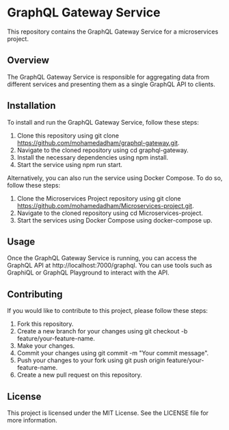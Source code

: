 # GraphQL Gateway Service
This repository contains the GraphQL Gateway Service for a microservices project.

## Overview
The GraphQL Gateway Service is responsible for aggregating data from different services and presenting them as a single GraphQL API to clients.

## Installation
To install and run the GraphQL Gateway Service, follow these steps:

1. Clone this repository using git clone https://github.com/mohamedadham/graphql-gateway.git.
2. Navigate to the cloned repository using cd graphql-gateway.
3. Install the necessary dependencies using npm install.
4. Start the service using npm run start.

Alternatively, you can also run the service using Docker Compose. To do so, follow these steps:

1. Clone the Microservices Project repository using git clone https://github.com/mohamedadham/Microservices-project.git.
2. Navigate to the cloned repository using cd Microservices-project.
3. Start the services using Docker Compose using docker-compose up.

## Usage
Once the GraphQL Gateway Service is running, you can access the GraphQL API at http://localhost:7000/graphql. You can use tools such as GraphiQL or GraphQL Playground to interact with the API.

## Contributing
If you would like to contribute to this project, please follow these steps:

1. Fork this repository.
2. Create a new branch for your changes using git checkout -b feature/your-feature-name.
3. Make your changes.
4. Commit your changes using git commit -m "Your commit message".
5. Push your changes to your fork using git push origin feature/your-feature-name.
6. Create a new pull request on this repository.

## License
This project is licensed under the MIT License. See the LICENSE file for more information.
